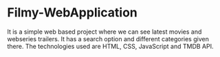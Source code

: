 # Filmy-WebApplication
It is a simple web based project where we can see latest movies and webseries trailers. It has a search option and different categories given there.
The technologies used are HTML, CSS, JavaScript and TMDB API.
